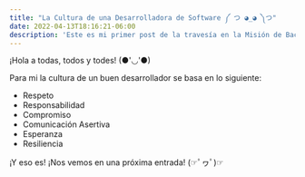 ```yaml
---
title: "La Cultura de una Desarrolladora de Software ༼ つ ◕_◕ ༽つ"
date: 2022-04-13T18:16:21-06:00
description: 'Este es mi primer post de la travesía en la Misión de Backend con Node JS de Launch X.'
---
```

¡Hola a todas, todos y todes! (●'◡'●)

Para mi la cultura de un buen desarrollador se basa en lo siguiente:

- Respeto
- Responsabilidad
- Compromiso
- Comunicación Asertiva
- Esperanza
- Resiliencia

¡Y eso es! ¡Nos vemos en una próxima entrada! (☞ﾟヮﾟ)☞

